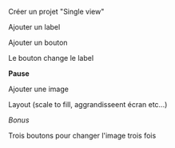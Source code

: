 Créer un projet "Single view"

Ajouter un label

Ajouter un bouton

Le bouton change le label

**Pause**

Ajouter une image

Layout \(scale to fill, aggrandisseent écran etc...\)

_Bonus_ 

Trois boutons pour changer l'image trois fois

